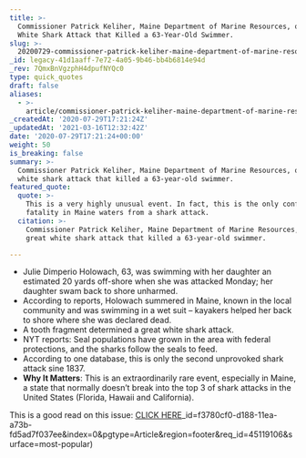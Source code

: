 ```yaml
---
title: >-
  Commissioner Patrick Keliher, Maine Department of Marine Resources, on a Great
  White Shark Attack that Killed a 63-Year-Old Swimmer.
slug: >-
  20200729-commissioner-patrick-keliher-maine-department-of-marine-resources-on-a-great-white-shark-attack-that-killed-a-63-year-old-swimmer-tuesday
_id: legacy-41d1aaff-7e72-4a05-9b46-bb4b6814e94d
_rev: 7QmxBnVgzphH4dpufNYQc0
type: quick_quotes
draft: false
aliases:
  - >-
    article/commissioner-patrick-keliher-maine-department-of-marine-resources-on-a-great-white-shark-attack-that-killed-a-63-year-old-swimmer-tuesday/
_createdAt: '2020-07-29T17:21:24Z'
_updatedAt: '2021-03-16T12:32:42Z'
date: '2020-07-29T17:21:24+00:00'
weight: 50
is_breaking: false
summary: >-
  Commissioner Patrick Keliher, Maine Department of Marine Resources, on a great
  white shark attack that killed a 63-year-old swimmer.
featured_quote:
  quote: >-
    This is a very highly unusual event. In fact, this is the only confirmed
    fatality in Maine waters from a shark attack.
  citation: >-
    Commissioner Patrick Keliher, Maine Department of Marine Resources, on a
    great white shark attack that killed a 63-year-old swimmer.

---
```

* Julie Dimperio Holowach, 63, was swimming with her daughter an estimated 20 yards off-shore when she was attacked Monday; her daughter swam back to shore unharmed.
* According to reports, Holowach summered in Maine, known in the local community and was swimming in a wet suit – kayakers helped her back to shore where she was declared dead.
* A tooth fragment determined a great white shark attack.
* NYT reports: Seal populations have grown in the area with federal protections, and the sharks follow the seals to feed.
* According to one database, this is only the second unprovoked shark attack sine 1837.
* **Why It Matters**: This is an extraordinarily rare event, especially in Maine, a state that normally doesn’t break into the top 3 of shark attacks in the United States (Florida, Hawaii and California).

This is a good read on this issue: [CLICK HERE](https://www.nytimes.com/2020/07/28/us/shark-attack-harpswell-maine.html?action=click&algo=top_conversion&block=trending_recirc&fellback=false&imp_id=769835513&impression_id=f3780cf0-d188-11ea-a73b-fd5ad7f037ee&index=0&pgtype=Article&region=footer&req_id=45119106&surface=most-popular)_id=f3780cf0-d188-11ea-a73b-fd5ad7f037ee&index=0&pgtype=Article&region=footer&req_id=45119106&surface=most-popular)